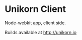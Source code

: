 Unikorn Client==============Node-webkit app, client side.Builds available at http://unikorn.io